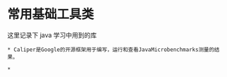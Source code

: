 # 常用基础工具类
这里记录下 java 学习中用到的库

    * Caliper是Google的开源框架用于编写，运行和查看JavaMicrobenchmarks测量的结果。
    
    * 